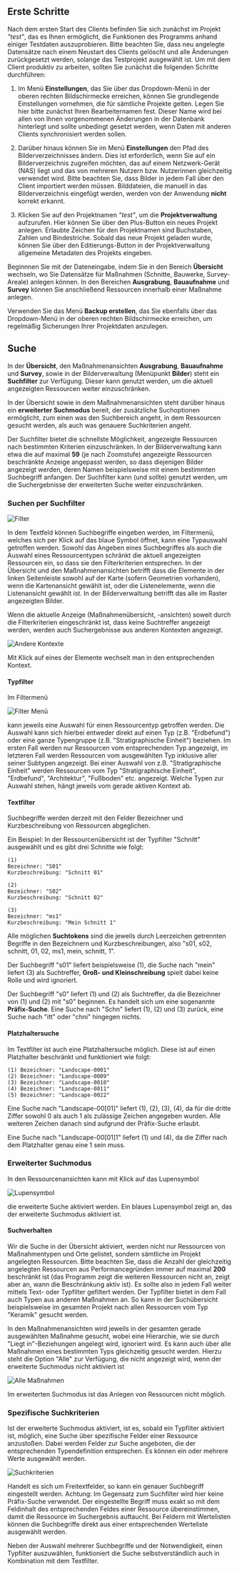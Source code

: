 ## Erste Schritte

Nach dem ersten Start des Clients befinden Sie sich zunächst im Projekt *"test"*, das es
Ihnen ermöglicht, die Funktionen des Programms anhand einiger Testdaten auszuprobieren.
Bitte beachten Sie, dass neu angelegte Datensätze nach einem Neustart des Clients
gelöscht und alle Änderungen zurückgesetzt werden, solange das Testprojekt ausgewählt ist.
Um mit dem Client produktiv zu arbeiten, sollten Sie zunächst die folgenden Schritte
durchführen:

1. Im Menü **Einstellungen**, das Sie über das Dropdown-Menü in der oberen
rechten Bildschirmecke erreichen, können Sie grundlegende Einstellungen vornehmen,
die für sämtliche Projekte gelten. Legen Sie hier bitte zunächst Ihren Bearbeiternamen
fest. Dieser Name wird bei allen von Ihnen vorgenommenen Änderungen in der
Datenbank hinterlegt und sollte unbedingt gesetzt werden, wenn Daten mit anderen
Clients synchronisiert werden sollen.

2. Darüber hinaus können Sie im Menü **Einstellungen** den Pfad des Bilderverzeichnisses
ändern. Dies ist erforderlich, wenn Sie auf ein Bilderverzeichnis zugreifen möchten,
das auf einem Netzwerk-Gerät (NAS) liegt und das von mehreren Nutzern bzw. Nutzerinnen
gleichzeitig verwendet wird. Bitte beachten Sie, dass Bilder in jedem Fall über den
Client importiert werden müssen. Bilddateien, die manuell in das Bilderverzeichnis
eingefügt werden, werden von der Anwendung **nicht** korrekt erkannt. 

3. Klicken Sie auf den Projektnamen *"test"*, um die **Projektverwaltung** aufzurufen. Hier
können Sie über den Plus-Button ein neues Projekt anlegen. Erlaubte Zeichen für den
Projektnamen sind Buchstaben, Zahlen und Bindestriche. Sobald das neue Projekt
geladen wurde, können Sie über den Editierungs-Button in der Projektverwaltung allgemeine
Metadaten des Projekts eingeben.

Beginnnen Sie mit der Dateneingabe, indem Sie in den Bereich **Übersicht** wechseln, wo
Sie Datensätze für Maßnahmen (Schnitte, Bauwerke, Survey-Areale) anlegen können. In den
Bereichen **Ausgrabung**, **Bauaufnahme** und **Survey** können Sie anschließend Ressourcen
innerhalb einer Maßnahme anlegen. 

Verwenden Sie das Menü **Backup erstellen**, das Sie ebenfalls über das Dropdown-Menü
in der oberen rechten Bildschirmecke erreichen, um regelmäßig Sicherungen Ihrer Projektdaten
anzulegen.

## Suche

In der **Übersicht**, den Maßnahmenansichten **Ausgrabung**, **Bauaufnahme** und **Survey**, sowie in der 
Bilderverwaltung (Menüpunkt **Bilder**) steht ein **Suchfilter** zur Verfügung. Dieser kann genutzt werden, um
die aktuell angezeigten Ressourcen weiter einzuschränken. 

In der Übersicht sowie in dem Maßnahmenansichten steht darüber hinaus ein **erweiterter Suchmodus** bereit,
der zusätzliche Suchoptionen ermöglicht, zum einen was den Suchbereich angeht, in dem Ressourcen gesucht werden,
als auch was genauere Suchkriterien angeht.

Der Suchfilter bietet die schnellste Möglichkeit, angezeigte Ressourcen nach bestimmten Kriterien 
einzuschränken. In der Bilderverwaltung kann etwa die auf maximal **59** (je nach Zoomstufe) 
angezeigte Ressourcen beschränkte Anzeige angepasst werden, so dass diejenigen Bilder angezeigt werden, 
deren Namen beispielsweise mit einem bestimmten Suchbegriff anfangen. Der Suchfilter kann (und sollte) genutzt
werden, um die Suchergebnisse der erweiterten Suche weiter einzuschränken.

### Suchen per Suchfilter

![Filter](manual/search_filter.png)

In dem Textfeld können Suchbegriffe eingeben werden, im Filtermenü, welches sich per Klick auf das
blaue Symbol öffnet, kann eine Typauswahl getroffen werden. Sowohl das Angeben eines Suchbegriffes als auch
die Auswahl eines Ressourcentypen schränkt die aktuell angezeigten Ressourcen ein, so dass sie den 
Filterkriterien entsprechen. In der Übersicht und den Maßnahmenansichten betrifft dass die Elemente in
der linken Seitenleiste sowohl auf der Karte (sofern Geometrien vorhanden), wenn die Kartenansicht gewählt ist,
oder die Listenelemente, wenn die Listenansicht gewählt ist. In der Bilderverwaltung betrifft das alle im Raster
angezeigten Bilder.

Wenn die aktuelle Anzeige (Maßnahmenübersicht, -ansichten) soweit durch die Filterkriterien eingeschränkt ist,
dass keine Suchtreffer angezeigt werden, werden auch Suchergebnisse aus anderen Kontexten angezeigt. 

![Andere Kontexte](manual/other_contexts.png)

Mit Klick auf eines der Elemente wechselt man in den entsprechenden Kontext.

#### Typfilter

Im Filtermenü

![Filter Menü](manual/filter_menu.png)

kann jeweils eine Auswahl für einen Ressourcentyp getroffen werden. Die Auswahl kann sich hierbei
entweder direkt auf einen Typ (z.B. "Erdbefund") oder eine ganze Typengruppe (z.B. "Stratigraphische Einheit")
beziehen. Im ersten Fall werden nur Ressourcen vom entsprechenden Typ angezeigt, im letzteren Fall werden Ressourcen
vom ausgewählten Typ inklusive aller seiner Subtypen angezeigt. Bei einer Auswahl von z.B. 
"Stratigraphische Einheit" werden Ressourcen vom Typ "Stratigraphische Einheit", "Erdbefund", "Architektur", "Fußboden" 
etc. angezeigt. Welche Typen zur Auswahl stehen, hängt jeweils vom gerade aktiven Kontext ab.   

#### Textfilter

Suchbegriffe werden derzeit mit den Felder Bezeichner und Kurzbeschreibung von Ressourcen abgeglichen. 
 
Ein Beispiel: In der Ressourcenübersicht ist der Typfilter "Schnitt" ausgewählt und es gibt 
drei Schnitte wie folgt:

    (1)
    Bezeichner: "S01"
    Kurzbeschreibung: "Schnitt 01"
    
    (2)
    Bezeichner: "S02"
    Kurzbeschreibung: "Schnitt 02"
    
    (3)
    Bezeichner: "ms1"
    Kurzbeschreibung: "Mein Schnitt 1" 

Alle möglichen **Suchtokens** sind die jeweils durch Leerzeichen getrennten Begriffe in den Bezeichnern und 
Kurzbeschreibungen, also "s01, s02, schnitt, 01, 02, ms1, mein, schnitt, 1".
  
Der Suchbegriff "s01" liefert beispielsweise (1), die Suche nach "mein" liefert (3) als Suchtreffer, 
**Groß- und Kleinschreibung** spielt dabei keine Rolle und wird ignoriert.

Der Suchbegriff "s0" liefert (1) und (2) als Suchtreffer, da die Bezeichner von (1) und (2) mit "s0" beginnen.
Es handelt sich um eine sogenannte **Präfix-Suche**. Eine Suche nach "Schn" liefert (1), (2) und (3) zurück, 
eine Suche nach "itt" oder "chni" hingegen nichts.

#### Platzhaltersuche

Im Textfilter ist auch eine Platzhaltersuche möglich. Diese ist auf einen Platzhalter beschränkt und funktioniert 
wie folgt:

    (1) Bezeichner: "Landscape-0001"
    (2) Bezeichner: "Landscape-0009"
    (3) Bezeichner: "Landscape-0010"
    (4) Bezeichner: "Landscape-0011"
    (5) Bezeichner: "Landscape-0022"

Eine Suche nach "Landscape-00[01]" liefert (1), (2), (3), (4), da für die dritte Ziffer sowohl 0 als auch 1
als zulässige Zeichen angegeben wurden. Alle weiteren Zeichen danach sind aufgrund der Präfix-Suche erlaubt.

Eine Suche nach "Landscape-00[01]1" liefert (1) und (4), da die Ziffer nach dem Platzhalter genau eine 1 sein muss.

### Erweiterter Suchmodus

In den Ressourcenansichten kann mit Klick auf das Lupensymbol
 
 ![Lupensymbol](manual/looking_glass.png)
 
 die erweiterte Suche aktiviert werden. Ein blaues Lupensymbol zeigt an, das der erweiterte Suchmodus aktiviert ist.
 
#### Suchverhalten
 
Wir die Suche in der Übersicht aktiviert, werden nicht nur Ressourcen von Maßnahmentypen und Orte gelistet,
sondern sämtliche im Projekt angelegten Ressourcen. Bitte beachten Sie, dass die Anzahl der gleichzeitig 
angelegten Ressourcen aus Performancegründen immer auf maximal **200** beschränkt ist (das Programm zeigt die weiteren 
Ressourcen nicht an, zeigt aber an, wann die Beschränkung aktiv ist). Es sollte also in jedem Fall weiter
mittels Text- oder Typfilter gefiltert werden. Der Typfilter bietet in dem Fall auch Typen aus anderen Maßnahmen
an. So kann in der Suchübersicht beispielsweise im gesamten Projekt nach allen Ressourcen vom Typ "Keramik"
gesucht werden.
 
In den Maßnahmenansichten wird jeweils in der gesamten gerade ausgewählten Maßnahme gesucht, wobei eine Hierarchie,
wie sie durch "Liegt in"-Beziehungen angelegt wird, ignoriert wird. Es kann auch über alle Maßnahmen eines bestimmten
Typs gleichzeitig gesucht werden. Hierzu steht die Option "Alle" zur Verfügung, die nicht angezeigt wird, wenn
der erweiterte Suchmodus nicht aktiviert ist 

![Alle Maßnahmen](manual/all_operations.png)
  
Im erweiterten Suchmodus ist das Anlegen von Ressourcen nicht möglich. 

### Spezifische Suchkriterien
 
Ist der erweiterte Suchmodus aktiviert, ist es, sobald ein Typfilter aktiviert ist, möglich, eine Suche
über spezifische Felder einer Ressource anzustoßen. Dabei werden Felder zur Suche angeboten, die der entsprechenden
Typendefinition entsprechen. Es können ein oder mehrere Werte ausgewählt werden. 

![Suchkriterien](manual/criteria_search.png)

Handelt es sich um Freitextfelder, so kann ein genauer Suchbegriff eingestellt werden. Achtung: Im Gegensatz zum Suchfilter 
wird hier keine Präfix-Suche verwendet. Der eingestellte Begriff muss exakt so mit dem Feldinhalt des entsprechenden
Feldes einer Ressource übereinstimmen, damit die Ressource im Suchergebnis auftaucht. Bei Feldern mit Wertelisten
können die Suchbegriffe direkt aus einer entsprechenden Werteliste ausgewählt werden. 

Neben der Auswahl mehrerer Suchbegriffe und der Notwendigkeit, einen Typfilter auszuwählen, funktioniert 
die Suche selbstverständlich auch in Kombination mit dem Textfilter.



 
 